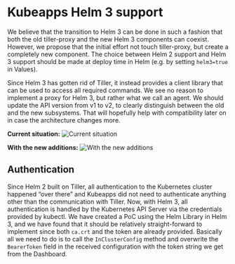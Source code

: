 ﻿# Kubeapps Helm 3 support

We believe that the transition to Helm 3 can be done in such a fashion that both
the old tiller-proxy and the new Helm 3 components can coexist. However, we propose
that the initial effort not touch tiller-proxy, but create a completely
new component. The choice between Helm 2 support and Helm 3 support should be made
at deploy time in Helm (e.g. by setting `helm3=true` in Values).

Since Helm 3 has gotten rid of Tiller, it instead provides a client library
that can be used to access all required commands. We see no reason to implement
a proxy for Helm 3, but rather what we call an agent. We should update the API version from
v1 to v2, to clearly distinguish between the old and the new subsystems. That
will hopefully help with compatibility later on in case the architecture changes
more.

**Current situation:**
![Current situation](https://user-images.githubusercontent.com/7773090/67413010-ac044e00-f5c0-11e9-93e9-f3cdd1eeaca8.PNG)

**With the new additions:**
![With the new additions](https://user-images.githubusercontent.com/7773090/67413025-b45c8900-f5c0-11e9-8961-67377bc8faad.PNG)

## Authentication

Since Helm 2 built on Tiller, all authentication to the Kubernetes cluster happened
“over there” and Kubeapps did not need to authenticate anything other than the
communication with Tiller. Now, with Helm 3, all authentication is handled by
the Kubernetes API Server via the credentials provided by kubectl.
We have created a PoC using the Helm Library in Helm 3, and we have found that
it should be relatively straight-forward 
to implement since both `ca.crt` and the token are already provided. Basically all
we need to do is to call the `InClusterConfig` method and overwrite the
`BearerToken` field in the received configuration with the token string we get from the
Dashboard.

